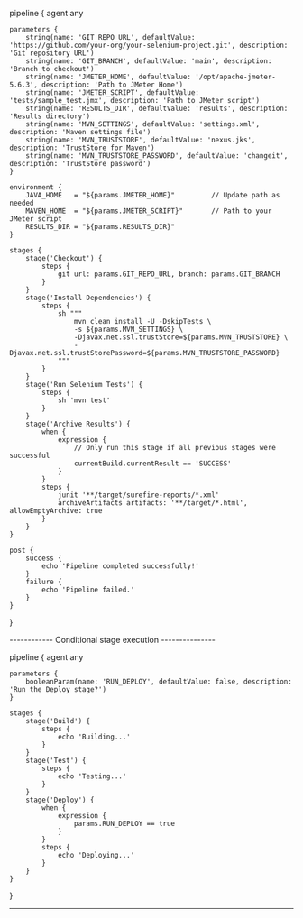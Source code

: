 pipeline {
    agent any

    parameters {
        string(name: 'GIT_REPO_URL', defaultValue: 'https://github.com/your-org/your-selenium-project.git', description: 'Git repository URL')
        string(name: 'GIT_BRANCH', defaultValue: 'main', description: 'Branch to checkout')
        string(name: 'JMETER_HOME', defaultValue: '/opt/apache-jmeter-5.6.3', description: 'Path to JMeter Home')
        string(name: 'JMETER_SCRIPT', defaultValue: 'tests/sample_test.jmx', description: 'Path to JMeter script')
        string(name: 'RESULTS_DIR', defaultValue: 'results', description: 'Results directory')
        string(name: 'MVN_SETTINGS', defaultValue: 'settings.xml', description: 'Maven settings file')
        string(name: 'MVN_TRUSTSTORE', defaultValue: 'nexus.jks', description: 'TrustStore for Maven')
        string(name: 'MVN_TRUSTSTORE_PASSWORD', defaultValue: 'changeit', description: 'TrustStore password')
    }

    environment {
        JAVA_HOME   = "${params.JMETER_HOME}"         // Update path as needed
        MAVEN_HOME  = "${params.JMETER_SCRIPT}"       // Path to your JMeter script
        RESULTS_DIR = "${params.RESULTS_DIR}"
    }

    stages {
        stage('Checkout') {
            steps {
                git url: params.GIT_REPO_URL, branch: params.GIT_BRANCH
            }
        }
        stage('Install Dependencies') {
            steps {
                sh """
                    mvn clean install -U -DskipTests \
                    -s ${params.MVN_SETTINGS} \
                    -Djavax.net.ssl.trustStore=${params.MVN_TRUSTSTORE} \
                    -Djavax.net.ssl.trustStorePassword=${params.MVN_TRUSTSTORE_PASSWORD}
                """
            }
        }
        stage('Run Selenium Tests') {
            steps {
                sh 'mvn test'
            }
        }
        stage('Archive Results') {
            when {
                expression {
                    // Only run this stage if all previous stages were successful
                    currentBuild.currentResult == 'SUCCESS'
                }
            }
            steps {
                junit '**/target/surefire-reports/*.xml'
                archiveArtifacts artifacts: '**/target/*.html', allowEmptyArchive: true
            }
        }
    }

    post {
        success {
            echo 'Pipeline completed successfully!'
        }
        failure {
            echo 'Pipeline failed.'
        }
    }
}

------------ Conditional stage execution ---------------

pipeline {
    agent any

    parameters {
        booleanParam(name: 'RUN_DEPLOY', defaultValue: false, description: 'Run the Deploy stage?')
    }

    stages {
        stage('Build') {
            steps {
                echo 'Building...'
            }
        }
        stage('Test') {
            steps {
                echo 'Testing...'
            }
        }
        stage('Deploy') {
            when {
                expression {
                    params.RUN_DEPLOY == true
                }
            }
            steps {
                echo 'Deploying...'
            }
        }
    }
}

---------------
